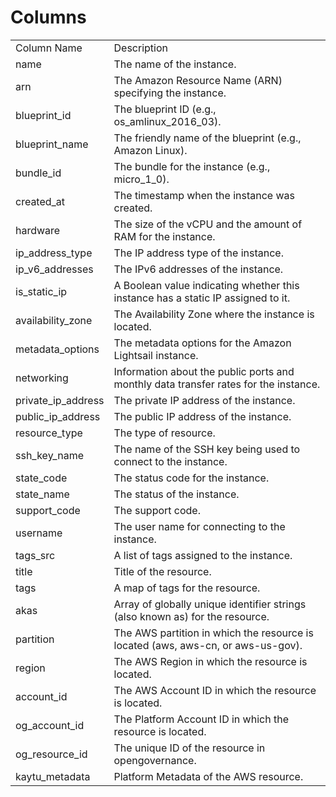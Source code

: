 # Columns  

<table>
	<tr><td>Column Name</td><td>Description</td></tr>
	<tr><td>name</td><td>The name of the instance.</td></tr>
	<tr><td>arn</td><td>The Amazon Resource Name (ARN) specifying the instance.</td></tr>
	<tr><td>blueprint_id</td><td>The blueprint ID (e.g., os_amlinux_2016_03).</td></tr>
	<tr><td>blueprint_name</td><td>The friendly name of the blueprint (e.g., Amazon Linux).</td></tr>
	<tr><td>bundle_id</td><td>The bundle for the instance (e.g., micro_1_0).</td></tr>
	<tr><td>created_at</td><td>The timestamp when the instance was created.</td></tr>
	<tr><td>hardware</td><td>The size of the vCPU and the amount of RAM for the instance.</td></tr>
	<tr><td>ip_address_type</td><td>The IP address type of the instance.</td></tr>
	<tr><td>ip_v6_addresses</td><td>The IPv6 addresses of the instance.</td></tr>
	<tr><td>is_static_ip</td><td>A Boolean value indicating whether this instance has a static IP assigned to it.</td></tr>
	<tr><td>availability_zone</td><td>The Availability Zone where the instance is located.</td></tr>
	<tr><td>metadata_options</td><td>The metadata options for the Amazon Lightsail instance.</td></tr>
	<tr><td>networking</td><td>Information about the public ports and monthly data transfer rates for the instance.</td></tr>
	<tr><td>private_ip_address</td><td>The private IP address of the instance.</td></tr>
	<tr><td>public_ip_address</td><td>The public IP address of the instance.</td></tr>
	<tr><td>resource_type</td><td>The type of resource.</td></tr>
	<tr><td>ssh_key_name</td><td>The name of the SSH key being used to connect to the instance.</td></tr>
	<tr><td>state_code</td><td>The status code for the instance.</td></tr>
	<tr><td>state_name</td><td>The status of the instance.</td></tr>
	<tr><td>support_code</td><td>The support code.</td></tr>
	<tr><td>username</td><td>The user name for connecting to the instance.</td></tr>
	<tr><td>tags_src</td><td>A list of tags assigned to the instance.</td></tr>
	<tr><td>title</td><td>Title of the resource.</td></tr>
	<tr><td>tags</td><td>A map of tags for the resource.</td></tr>
	<tr><td>akas</td><td>Array of globally unique identifier strings (also known as) for the resource.</td></tr>
	<tr><td>partition</td><td>The AWS partition in which the resource is located (aws, aws-cn, or aws-us-gov).</td></tr>
	<tr><td>region</td><td>The AWS Region in which the resource is located.</td></tr>
	<tr><td>account_id</td><td>The AWS Account ID in which the resource is located.</td></tr>
	<tr><td>og_account_id</td><td>The Platform Account ID in which the resource is located.</td></tr>
	<tr><td>og_resource_id</td><td>The unique ID of the resource in opengovernance.</td></tr>
	<tr><td>kaytu_metadata</td><td>Platform Metadata of the AWS resource.</td></tr>
</table>